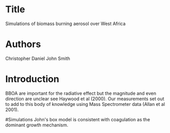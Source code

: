 # Title
Simulations of biomass burning aerosol
over West Africa

# Authors
Christopher Daniel
John Smith

# Introduction
BBOA are important for the radiative effect
but the magnitude and even direction are unclear
see Haywood et al (2000).
Our measurements set out to add to this
body of knowledge using Mass Spectrometer data
(Allan et al 2001).

#Simulations
John's box model is consistent with coagulation
as the dominant growth mechanism.